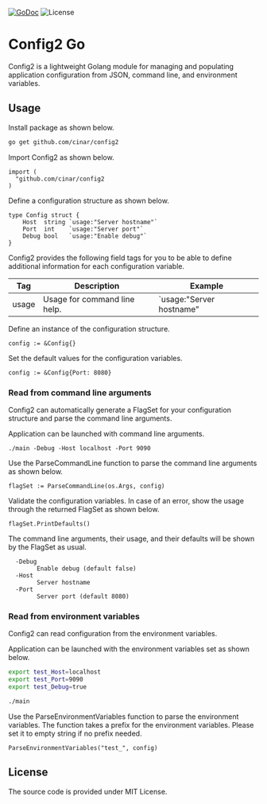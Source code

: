 [![GoDoc](https://godoc.org/github.com/cinar/config2?status.svg)](https://godoc.org/github.com/cinar/config2) ![License](https://img.shields.io/badge/License-MIT-blue.svg)

# Config2 Go

Config2 is a lightweight Golang module for managing and populating application configuration from JSON, command line, and environment variables.

## Usage

Install package as shown below.

```bash
go get github.com/cinar/config2
```

Import Config2 as shown below.

```Golang
import (
  "github.com/cinar/config2
)
```

Define a configuration structure as shown below.

```Golang
type Config struct {
	Host  string `usage:"Server hostname"`
	Port  int    `usage:"Server port"`
	Debug bool   `usage:"Enable debug"`
}
```

Config2 provides the following field tags for you to be able to define additional information for each configuration variable.

Tag | Description | Example
--- | --- | ---
usage | Usage for command line help. | `usage:"Server hostname"

Define an instance of the configuration structure.

```Golang
config := &Config{}
```

Set the default values for the configuration variables.

```Golang
config := &Config{Port: 8080}
```
### Read from command line arguments

Config2 can automatically generate a FlagSet for your configuration structure and parse the command line arguments.

Application can be launched with command line arguments.

```
./main -Debug -Host localhost -Port 9090
```

Use the ParseCommandLine function to parse the command line arguments as shown below.

```Golang
flagSet := ParseCommandLine(os.Args, config)
```

Validate the configuration variables. In case of an error, show the usage through the returned FlagSet as shown below.

```Golang
flagSet.PrintDefaults()
```

The command line arguments, their usage, and their defaults will be shown by the FlagSet as usual.

```
  -Debug
        Enable debug (default false)
  -Host
        Server hostname
  -Port
        Server port (default 8080)
```
### Read from environment variables

Config2 can read configuration from the environment variables.

Application can be launched with the environment variables set as shown below.

```bash
export test_Host=localhost
export test_Port=9090
export test_Debug=true

./main
```

Use the ParseEnvironmentVariables function to parse the environment variables. The function takes a prefix for the environment variables. Please set it to empty string if no prefix needed. 

```Golang
ParseEnvironmentVariables("test_", config)
```

## License

The source code is provided under MIT License.
